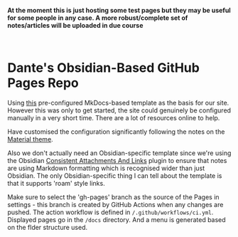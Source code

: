**At the moment this is just hosting some test pages but they may be useful for some people in any case. A more robust/complete set of notes/articles will be uploaded in due course**

<br>

# Dante's Obsidian-Based GitHub Pages Repo

Using [this](https://github.com/jobindj/obsidian-mkdocs) pre-configured MkDocs-based template as the basis for our site. However this was only to get started, the site could genuinely be configured manually in a very short time. There are a lot of resources online to help. 

Have customised the configuration significantly following the notes on the [Material theme](https://squidfunk.github.io/mkdocs-material/setup/changing-the-colors/).

Also we don't actually need an Obsidian-specific template since we're using the Obsidian [Consistent Attachments And Links](https://github.com/derwish-pro/obsidian-consistent-attachments-and-links) plugin to ensure that notes are using Markdown formatting which is recognised wider than just Obsidian. 
The only Obsidian-specific thing I can tell about the template is that it supports 'roam' style links.

Make sure to select the 'gh-pages' branch as the source of the Pages in settings - this branch is created by GitHub Actions when any changes are pushed. The action workflow is defined in `/.github/workflows/ci.yml`.
Displayed pages go in the `/docs` directory. And a menu is generated based on the flder structure used. 
